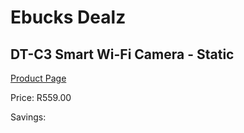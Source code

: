 
# Ebucks Dealz
## DT-C3 Smart Wi-Fi Camera - Static
[Product Page](https://www.ebucks.com/web/shop/productSelected.do?prodId=1084242654&catId=714994827)

Price: R559.00

Savings: 


	